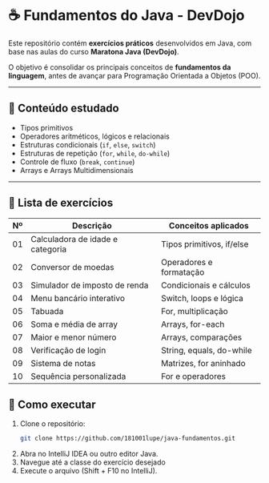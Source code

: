 # ☕ Fundamentos do Java - DevDojo

Este repositório contém **exercícios práticos** desenvolvidos em Java, com base nas aulas do curso **Maratona Java (DevDojo)**.

O objetivo é consolidar os principais conceitos de **fundamentos da linguagem**, antes de avançar para Programação Orientada a Objetos (POO).

---

## 🧠 Conteúdo estudado
- Tipos primitivos
- Operadores aritméticos, lógicos e relacionais
- Estruturas condicionais (`if`, `else`, `switch`)
- Estruturas de repetição (`for`, `while`, `do-while`)
- Controle de fluxo (`break`, `continue`)
- Arrays e Arrays Multidimensionais

---

## 🧩 Lista de exercícios
| Nº | Descrição | Conceitos aplicados |
|----|------------|---------------------|
| 01 | Calculadora de idade e categoria | Tipos primitivos, if/else |
| 02 | Conversor de moedas | Operadores e formatação |
| 03 | Simulador de imposto de renda | Condicionais e cálculos |
| 04 | Menu bancário interativo | Switch, loops e lógica |
| 05 | Tabuada | For, multiplicação |
| 06 | Soma e média de array | Arrays, for-each |
| 07 | Maior e menor número | Arrays, comparações |
| 08 | Verificação de login | String, equals, do-while |
| 09 | Sistema de notas | Matrizes, for aninhado |
| 10 | Sequência personalizada | For e operadores |

## 🚀 Como executar
1. Clone o repositório:
   ```bash
   git clone https://github.com/181001lupe/java-fundamentos.git
2. Abra no IntelliJ IDEA ou outro editor Java.
3. Navegue até a classe do exercício desejado
4. Execute o arquivo (Shift + F10 no IntelliJ).

